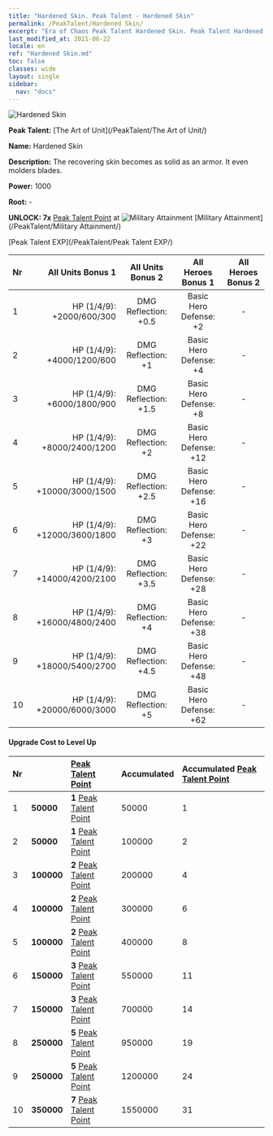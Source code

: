 ```yaml
---
title: "Hardened Skin. Peak Talent - Hardened Skin"
permalink: /PeakTalent/Hardened Skin/
excerpt: "Era of Chaos Peak Talent Hardened Skin. Peak Talent Hardened Skin. Hardened Skin"
last_modified_at: 2021-06-22
locale: en
ref: "Hardened Skin.md"
toc: false
classes: wide
layout: single
sidebar:
  nav: "docs"
---
```


  ![Hardened Skin](/images/pt/talent_2007.png)

  **Peak Talent:** [The Art of Unit](/PeakTalent/The Art of Unit/)

  **Name:** Hardened Skin

  **Description:** The recovering skin becomes as solid as an armor. It even molders blades.

  **Power:** 1000

  **Root:** -

  **UNLOCK: 7x** [Peak Talent Point](/Items/con_934/) at ![Military Attainment](/images/pt/talent_2006.png) [Military Attainment](/PeakTalent/Military Attainment/)

  [Peak Talent EXP](/PeakTalent/Peak Talent EXP/)

  | Nr | All Units Bonus 1 | All Units Bonus 2 | All Heroes Bonus 1 | All Heroes Bonus 2 |
  |:---|--------------:|:-------------:|:-------------:|:-------------:|
  | 1 | HP (1/4/9): +2000/600/300 | DMG Reflection: +0.5 | Basic Hero Defense: +2 | - |
  | 2 | HP (1/4/9): +4000/1200/600 | DMG Reflection: +1 | Basic Hero Defense: +4 | - |
  | 3 | HP (1/4/9): +6000/1800/900 | DMG Reflection: +1.5 | Basic Hero Defense: +8 | - |
  | 4 | HP (1/4/9): +8000/2400/1200 | DMG Reflection: +2 | Basic Hero Defense: +12 | - |
  | 5 | HP (1/4/9): +10000/3000/1500 | DMG Reflection: +2.5 | Basic Hero Defense: +16 | - |
  | 6 | HP (1/4/9): +12000/3600/1800 | DMG Reflection: +3 | Basic Hero Defense: +22 | - |
  | 7 | HP (1/4/9): +14000/4200/2100 | DMG Reflection: +3.5 | Basic Hero Defense: +28 | - |
  | 8 | HP (1/4/9): +16000/4800/2400 | DMG Reflection: +4 | Basic Hero Defense: +38 | - |
  | 9 | HP (1/4/9): +18000/5400/2700 | DMG Reflection: +4.5 | Basic Hero Defense: +48 | - |
  | 10 | HP (1/4/9): +20000/6000/3000 | DMG Reflection: +5 | Basic Hero Defense: +62 | - |


#### Upgrade Cost to Level Up

  | Nr | <i class="fas fa-coins"/> | [Peak Talent Point](/Items/con_934/) | Accumulated <i class="fas fa-coins"/> | Accumulated [Peak Talent Point](/Items/con_934/) |
  |:---|:--------------|:-------------|:-------------|:-------------|
  | 1 | **50000** | **1** [Peak Talent Point](/Items/con_934/) | 50000 | 1 |
  | 2 | **50000** | **1** [Peak Talent Point](/Items/con_934/) | 100000 | 2 |
  | 3 | **100000** | **2** [Peak Talent Point](/Items/con_934/) | 200000 | 4 |
  | 4 | **100000** | **2** [Peak Talent Point](/Items/con_934/) | 300000 | 6 |
  | 5 | **100000** | **2** [Peak Talent Point](/Items/con_934/) | 400000 | 8 |
  | 6 | **150000** | **3** [Peak Talent Point](/Items/con_934/) | 550000 | 11 |
  | 7 | **150000** | **3** [Peak Talent Point](/Items/con_934/) | 700000 | 14 |
  | 8 | **250000** | **5** [Peak Talent Point](/Items/con_934/) | 950000 | 19 |
  | 9 | **250000** | **5** [Peak Talent Point](/Items/con_934/) | 1200000 | 24 |
  | 10 | **350000** | **7** [Peak Talent Point](/Items/con_934/) | 1550000 | 31 |
